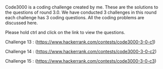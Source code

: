Code3000 is a coding challenge created by me. These are the solutions to the questions of round 3.0. We have conducted 3 challenges in this round each challenge has 3 coding questions. All the coding problems are discussed here.

Please hold ctrl and click on the link to view the questions.

Challenge 13 : (https://www.hackerrank.com/contests/code3000-3-0-c1)

Challenge 14 : (https://www.hackerrank.com/contests/code3000-3-0-c2)

Challenge 15 : (https://www.hackerrank.com/contests/code3000-3-0-c3)
